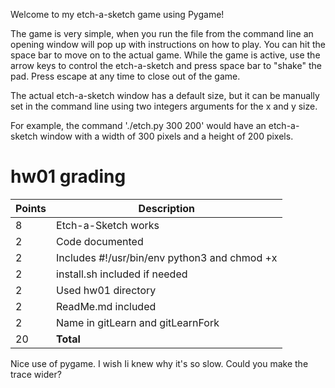 Welcome to my etch-a-sketch game using Pygame!

The game is very simple, when you run the file from the command line
an opening window will pop up with instructions on how to play. You can hit
the space bar to move on to the actual game. While the game is active, use
the arrow keys to control the etch-a-sketch and press space bar to "shake" the
pad.  Press escape at any time to close out of the game.

The actual etch-a-sketch window has a default size, but it can be manually set 
in the command line using two integers arguments for the x and y size.

For example, the command './etch.py 300 200' would have an etch-a-sketch window
with a width of 300 pixels and a height of 200 pixels.


# hw01 grading

| Points      | Description |
| ----------- | ----------- |
|  8 | Etch-a-Sketch works
|  2 | Code documented
|  2 | Includes #!/usr/bin/env python3 and chmod +x
|  2 | install.sh included if needed
|  2 | Used hw01 directory
|  2 | ReadMe.md included
|  2 | Name in gitLearn and gitLearnFork
| 20 | **Total**

Nice use of pygame.  I wish Ii knew why it's so slow.  Could you make the trace
wider?

